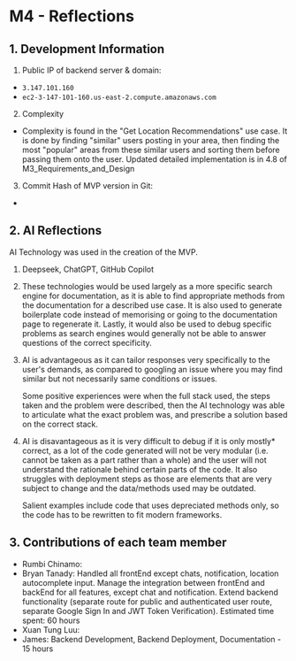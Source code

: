 # M4 - Reflections

## 1. Development Information
1. Public IP of backend server & domain:
* ```3.147.101.160```
* ```ec2-3-147-101-160.us-east-2.compute.amazonaws.com```

2. Complexity
* Complexity is found in the "Get Location Recommendations" use case. It is done by finding "similar" users posting in your area, then finding the most "popular" areas from these similar users and sorting them before passing them onto the user. Updated detailed implementation is in 4.8 of M3_Requirements_and_Design

3. Commit Hash of MVP version in Git: 
* ```   ```

## 2. AI Reflections
AI Technology was used in the creation of the MVP.

1. Deepseek, ChatGPT, GitHub Copilot

2. These technologies would be used largely as a more specific search engine for documentation, as it is able to find appropriate methods from the documentation for a described use case. It is also used to generate boilerplate code instead of memorising or going to the documentation page to regenerate it. Lastly, it would also be used to debug specific problems as search engines would generally not be able to answer questions of the correct specificity.

3. AI is advantageous as it can tailor responses very specifically to the user's demands, as compared to googling an issue where you may find similar but not necessarily same conditions or issues.

    Some positive experiences were when the full stack used, the steps taken and the problem were described, then the AI technology was able to articulate what the exact problem was, and prescribe a solution based on the correct stack.

4. AI is disavantageous as it is very difficult to debug if it is only mostly* correct, as a lot of the code generated will not be very modular (i.e. cannot be taken as a part rather than a whole) and the user will not understand the rationale behind certain parts of the code. It also struggles with deployment steps as those are elements that are very subject to change and the data/methods used may be outdated.

    Salient examples include code that uses depreciated methods only, so the code has to be rewritten to fit modern frameworks.

## 3. Contributions of each team member
- Rumbi Chinamo: 
- Bryan Tanady: Handled all frontEnd except chats, notification, location autocomplete input. Manage the integration between frontEnd and backEnd for all features, except chat and notification. Extend backend functionality (separate route for public and authenticated user route, separate Google Sign In and JWT Token Verification). Estimated time spent: 60 hours 
- Xuan Tung Luu: 
- James: Backend Development, Backend Deployment, Documentation - 15 hours 
